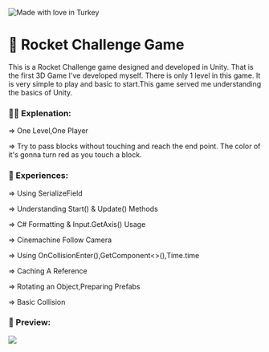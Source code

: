 ![Made with love in Turkey](https://madewithlove.now.sh/tr?heart=true&colorA=%23746d6d&template=for-the-badge)

# :rocket: Rocket Challenge Game

This is a Rocket Challenge game designed and developed in Unity. That is the first 3D Game I've developed myself. There is only 1 level in this game. It is very simple to play and basic to start.This game served me understanding the basics of Unity. 

###  :sassy_man: Explenation:

⇒ One Level,One Player

⇒ Try to pass blocks without touching and reach the end point. The color of it's gonna turn red as you touch a block.

###  :dart: Experiences:

⇒ Using SerializeField

⇒ Understanding Start() & Update() Methods

⇒ C# Formatting & Input.GetAxis() Usage

⇒ Cinemachine Follow Camera

⇒ Using OnCollisionEnter(),GetComponent<>(),Time.time

⇒ Caching A Reference

⇒ Rotating an Object,Preparing Prefabs

⇒ Basic Collision

### :camera_flash: Preview:

![](front2.gif)
